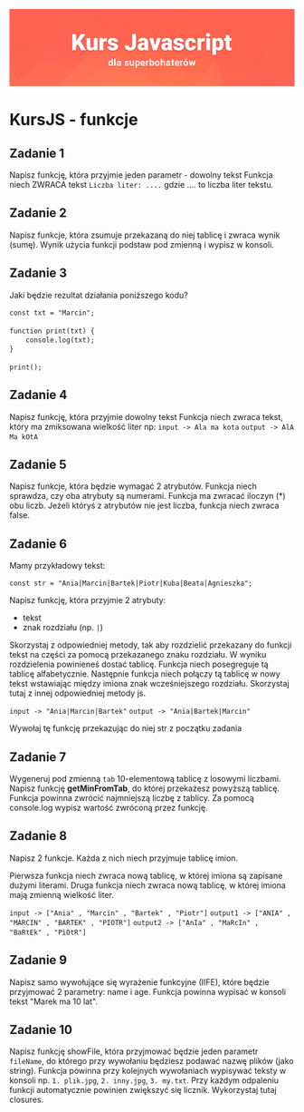 ![](../../kursjs.png)

# KursJS - funkcje

## Zadanie 1
Napisz funkcję, która przyjmie jeden parametr - dowolny tekst
Funkcja niech ZWRACA tekst `Liczba liter: ....` gdzie .... to liczba liter tekstu.

## Zadanie 2
Napisz funkcje, która zsumuje przekazaną do niej tablicę i zwraca wynik (sumę).
Wynik użycia funkcji podstaw pod zmienną i wypisz w konsoli.

## Zadanie 3
Jaki będzie rezultat działania poniższego kodu?

```
const txt = "Marcin";

function print(txt) {
    console.log(txt);
}

print();
```

## Zadanie 4
Napisz funkcję, która przyjmie dowolny tekst
Funkcja niech zwraca tekst, który ma zmiksowana wielkość liter np:
`input -> Ala ma kota`
`output -> AlA Ma kOtA`

## Zadanie 5
Napisz funkcje, która będzie wymagać 2 atrybutów.
Funkcja niech sprawdza, czy oba atrybuty są numerami.
Funkcja ma zwracać iloczyn (*) obu liczb.
Jeżeli któryś z atrybutów nie jest liczba, funkcja niech zwraca false.

## Zadanie 6
Mamy przykładowy tekst:

```
const str = "Ania|Marcin|Bartek|Piotr|Kuba|Beata|Agnieszka";
```

Napisz funkcję, która przyjmie 2 atrybuty:
- tekst
- znak rozdziału (np. `|`)

Skorzystaj z odpowiedniej metody, tak aby rozdzielić przekazany do funkcji tekst na części za pomocą przekazanego znaku rozdziału. W wyniku rozdzielenia powinieneś dostać tablicę. Funkcja niech posegreguje tą tablicę alfabetycznie. Następnie funkcja niech połączy tą tablicę w nowy tekst wstawiając między imiona znak wcześniejszego rozdziału. Skorzystaj tutaj z innej odpowiedniej metody js.

`input -> "Ania|Marcin|Bartek"`
`output -> "Ania|Bartek|Marcin"`

Wywołaj tę funkcję przekazując do niej str z początku zadania

## Zadanie 7
Wygeneruj pod zmienną `tab` 10-elementową tablicę z losowymi liczbami.
Napisz funkcję **getMinFromTab**, do której przekażesz powyższą tablicę.
Funkcja powinna zwrócić najmniejszą liczbę z tablicy.
Za pomocą console.log wypisz wartość zwróconą przez funkcję.

## Zadanie 8
Napisz 2 funkcje. Każda z nich niech przyjmuje tablicę imion.

Pierwsza funkcja niech zwraca nową tablicę, w której imiona są zapisane dużymi literami. Druga funkcja niech zwraca nową tablicę, w której imiona mają zmienną wielkość liter.

`input -> ["Ania" , "Marcin" , "Bartek" , "Piotr"]`
`output1 -> ["ANIA" , "MARCIN" , "BARTEK" , "PIOTR"]`
`output2 -> ["AnIa" , "MaRcIn" , "BaRtEk" , "PiOtR"]`

## Zadanie 9
Napisz samo wywołujące się wyrażenie funkcyjne (IIFE), które będzie przyjmować 2 parametry: name i age. Funkcja powinna wypisać w konsoli tekst "Marek ma 10 lat".

## Zadanie 10
Napisz funkcję showFile, która przyjmować będzie jeden parametr `fileName`, do którego przy wywołaniu będziesz podawać nazwę plików (jako string).
Funkcja powinna przy kolejnych wywołaniach wypisywać teksty w konsoli np. `1. plik.jpg`, `2. inny.jpg`, `3. my.txt`. Przy każdym odpaleniu funkcji automatycznie powinien zwiększyć się licznik. Wykorzystaj tutaj closures.

